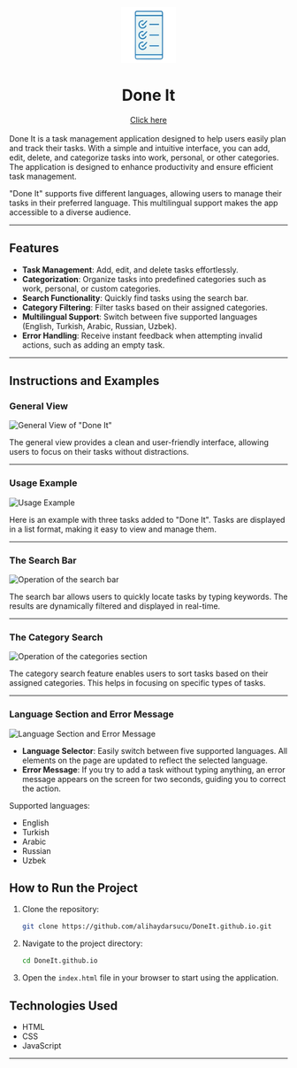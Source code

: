 <div align="center">
    <img src="done-it.png" alt="Done It Logo" width="100">
    <h1>Done It</h1>
    <a href="https://alihaydarsucu.github.io/DoneIt.github.io/#">Click here</a>
</div>
<br>
Done It is a task management application designed to help users easily plan and track their tasks. With a simple and intuitive interface, you can add, edit, delete, and categorize tasks into work, personal, or other categories. The application is designed to enhance productivity and ensure efficient task management.

"Done It" supports five different languages, allowing users to manage their tasks in their preferred language. This multilingual support makes the app accessible to a diverse audience.

---

## Features

- **Task Management**: Add, edit, and delete tasks effortlessly.
- **Categorization**: Organize tasks into predefined categories such as work, personal, or custom categories.
- **Search Functionality**: Quickly find tasks using the search bar.
- **Category Filtering**: Filter tasks based on their assigned categories.
- **Multilingual Support**: Switch between five supported languages (English, Turkish, Arabic, Russian, Uzbek).
- **Error Handling**: Receive instant feedback when attempting invalid actions, such as adding an empty task.

---

## Instructions and Examples

### General View

![General View of "Done It"](Readme_Files/first_photo.JPG)

The general view provides a clean and user-friendly interface, allowing users to focus on their tasks without distractions.

---

### Usage Example

![Usage Example](Readme_Files/second_photo.JPG)

Here is an example with three tasks added to "Done It". Tasks are displayed in a list format, making it easy to view and manage them.

---

### The Search Bar

![Operation of the search bar](Readme_Files/third_gif.gif)

The search bar allows users to quickly locate tasks by typing keywords. The results are dynamically filtered and displayed in real-time.

---

### The Category Search

![Operation of the categories section](Readme_Files/fourth_gif.gif)

The category search feature enables users to sort tasks based on their assigned categories. This helps in focusing on specific types of tasks.

---

### Language Section and Error Message

![Language Section and Error Message](Readme_Files/Bonus_LangaugeSelector_and_Error_Message.JPG)

- **Language Selector**: Easily switch between five supported languages. All elements on the page are updated to reflect the selected language.
- **Error Message**: If you try to add a task without typing anything, an error message appears on the screen for two seconds, guiding you to correct the action.

Supported languages:

- English
- Turkish
- Arabic
- Russian
- Uzbek

## How to Run the Project

1. Clone the repository:
   ```bash
   git clone https://github.com/alihaydarsucu/DoneIt.github.io.git
   ```
2. Navigate to the project directory:
   ```bash
   cd DoneIt.github.io
   ```
3. Open the `index.html` file in your browser to start using the application.

## Technologies Used

- HTML
- CSS
- JavaScript

---
